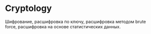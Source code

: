 # Cryptology
Шифрование, расшифровка по ключу, расшифровка методом brute force, расшифровка на основе статистических данных.
